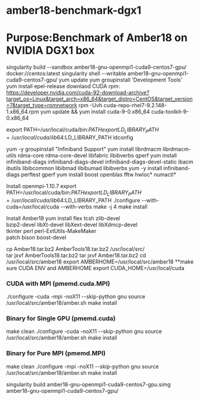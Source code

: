 # amber18-benchmark-dgx1
# Purpose:Benchmark of Amber18 on NVIDIA DGX1 box
singularity build --sandbox amber18-gnu-openmpi1-cuda9-centos7-gpu/ docker://centos:latest
singularity shell --writable amber18-gnu-openmpi1-cuda9-centos7-gpu/
yum update
yum groupinstall 'Development Tools'
yum install epel-release
downlaod CUDA rpm: https://developer.nvidia.com/cuda-92-download-archive?target_os=Linux&target_arch=x86_64&target_distro=CentOS&target_version=7&target_type=rpmnetwork
rpm -Uvh cuda-repo-rhel7-9.2.148-1.x86_64.rpm
yum update && yum install cuda-9-0.x86_64 cuda-toolkit-9-0.x86_64

export PATH=/usr/local/cuda/bin:$PATH
export LD_LIBRARY_PATH=/usr/local/cuda/lib64:$LD_LIBRARY_PATH
ldconfig

yum -y groupinstall "Infiniband Support"
yum install librdmacm librdmacm-utils rdma-core rdma-core-devel libfabric libibverbs qperf
yum install infiniband-diags infiniband-diags-devel infiniband-diags-devel-static ibacm ibutils libibcommon libibmad libibumad libibverbs
yum -y install infiniband-diags perftest gperf
yum install boost openblas fftw hwloc* numactl*

Install openmpi-1.10.7
export PATH=/usr/local/cuda/bin:$PATH
export LD_LIBRARY_PATH=/usr/local/cuda/lib64:$LD_LIBRARY_PATH
./configure --with-cuda=/usr/local/cuda --with-verbs
make -j 4
make install

Install Amber18
yum install flex tcsh zlib-devel \
     bzip2-devel libXt-devel libXext-devel libXdmcp-devel \
     tkinter perl perl-ExtUtils-MakeMaker \
     patch bison boost-devel
     
cp Amber18.tar.bz2 AmberTools18.tar.bz2 /usr/local/src/  
tar jxvf AmberTools18.tar.bz2
tar jxvf Amber18.tar.bz2
cd /usr/local/src/amber18
export AMBERHOME=/usr/local/src/amber18
**make sure CUDA ENV and AMBERHOME
export CUDA_HOME=/usr/local/cuda

### CUDA with MPI (pmemd.cuda.MPI)
./configure -cuda -mpi -noX11 --skip-python gnu
source /usr/local/src/amber18/amber.sh
make install

### Binary for Single GPU (pmemd.cuda)
make clean
./configure -cuda -noX11 --skip-python gnu
source /usr/local/src/amber18/amber.sh
make install

### Binary for Pure MPI (pmemd.MPI)
make clean
./configure -mpi -noX11 --skip-python gnu
source /usr/local/src/amber18/amber.sh
make install

singularity build amber18-gnu-openmpi1-cuda9-centos7-gpu.simg amber18-gnu-openmpi1-cuda9-centos7-gpu/
